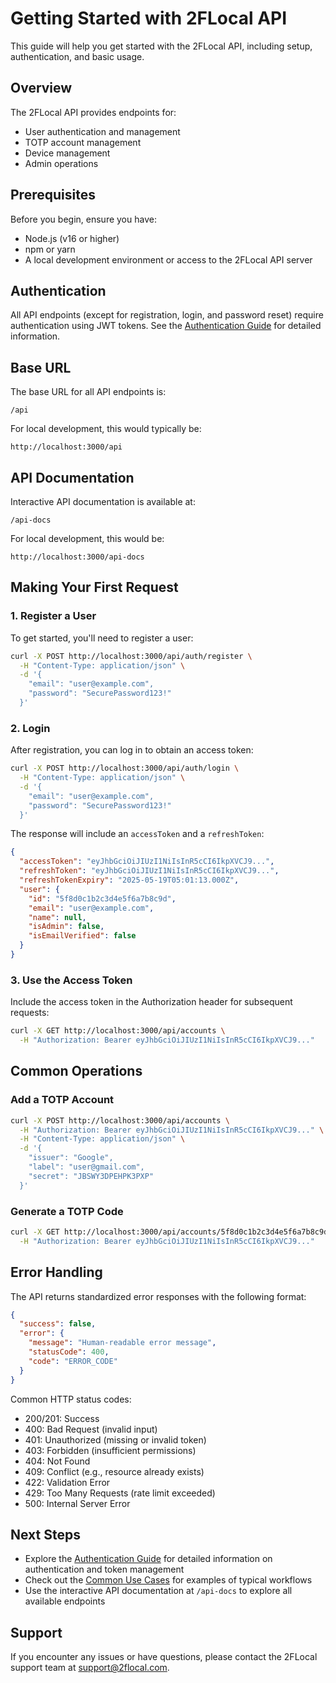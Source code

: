 # Getting Started with 2FLocal API

This guide will help you get started with the 2FLocal API, including setup, authentication, and basic usage.

## Overview

The 2FLocal API provides endpoints for:
- User authentication and management
- TOTP account management
- Device management
- Admin operations

## Prerequisites

Before you begin, ensure you have:
- Node.js (v16 or higher)
- npm or yarn
- A local development environment or access to the 2FLocal API server

## Authentication

All API endpoints (except for registration, login, and password reset) require authentication using JWT tokens. See the [Authentication Guide](./authentication.md) for detailed information.

## Base URL

The base URL for all API endpoints is:

```
/api
```

For local development, this would typically be:

```
http://localhost:3000/api
```

## API Documentation

Interactive API documentation is available at:

```
/api-docs
```

For local development, this would be:

```
http://localhost:3000/api-docs
```

## Making Your First Request

### 1. Register a User

To get started, you'll need to register a user:

```bash
curl -X POST http://localhost:3000/api/auth/register \
  -H "Content-Type: application/json" \
  -d '{
    "email": "user@example.com",
    "password": "SecurePassword123!"
  }'
```

### 2. Login

After registration, you can log in to obtain an access token:

```bash
curl -X POST http://localhost:3000/api/auth/login \
  -H "Content-Type: application/json" \
  -d '{
    "email": "user@example.com",
    "password": "SecurePassword123!"
  }'
```

The response will include an `accessToken` and a `refreshToken`:

```json
{
  "accessToken": "eyJhbGciOiJIUzI1NiIsInR5cCI6IkpXVCJ9...",
  "refreshToken": "eyJhbGciOiJIUzI1NiIsInR5cCI6IkpXVCJ9...",
  "refreshTokenExpiry": "2025-05-19T05:01:13.000Z",
  "user": {
    "id": "5f8d0c1b2c3d4e5f6a7b8c9d",
    "email": "user@example.com",
    "name": null,
    "isAdmin": false,
    "isEmailVerified": false
  }
}
```

### 3. Use the Access Token

Include the access token in the Authorization header for subsequent requests:

```bash
curl -X GET http://localhost:3000/api/accounts \
  -H "Authorization: Bearer eyJhbGciOiJIUzI1NiIsInR5cCI6IkpXVCJ9..."
```

## Common Operations

### Add a TOTP Account

```bash
curl -X POST http://localhost:3000/api/accounts \
  -H "Authorization: Bearer eyJhbGciOiJIUzI1NiIsInR5cCI6IkpXVCJ9..." \
  -H "Content-Type: application/json" \
  -d '{
    "issuer": "Google",
    "label": "user@gmail.com",
    "secret": "JBSWY3DPEHPK3PXP"
  }'
```

### Generate a TOTP Code

```bash
curl -X GET http://localhost:3000/api/accounts/5f8d0c1b2c3d4e5f6a7b8c9d/totp \
  -H "Authorization: Bearer eyJhbGciOiJIUzI1NiIsInR5cCI6IkpXVCJ9..."
```

## Error Handling

The API returns standardized error responses with the following format:

```json
{
  "success": false,
  "error": {
    "message": "Human-readable error message",
    "statusCode": 400,
    "code": "ERROR_CODE"
  }
}
```

Common HTTP status codes:
- 200/201: Success
- 400: Bad Request (invalid input)
- 401: Unauthorized (missing or invalid token)
- 403: Forbidden (insufficient permissions)
- 404: Not Found
- 409: Conflict (e.g., resource already exists)
- 422: Validation Error
- 429: Too Many Requests (rate limit exceeded)
- 500: Internal Server Error

## Next Steps

- Explore the [Authentication Guide](./authentication.md) for detailed information on authentication and token management
- Check out the [Common Use Cases](./common-use-cases.md) for examples of typical workflows
- Use the interactive API documentation at `/api-docs` to explore all available endpoints

## Support

If you encounter any issues or have questions, please contact the 2FLocal support team at support@2flocal.com.